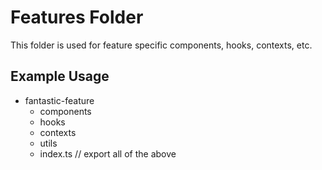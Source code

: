 # Features Folder

This folder is used for feature specific components, hooks, contexts, etc.

## Example Usage

- fantastic-feature
  - components
  - hooks
  - contexts
  - utils
  - index.ts // export all of the above
